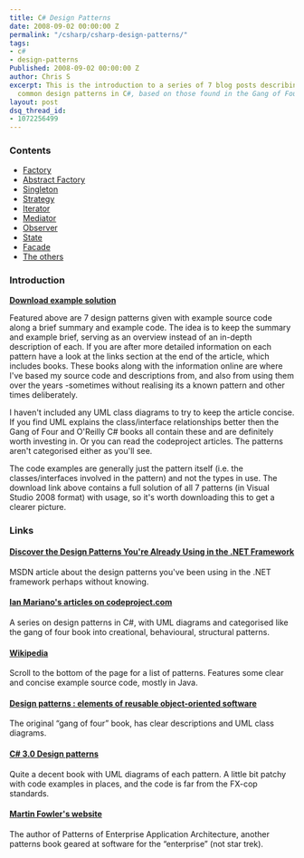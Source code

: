 ```yaml
---
title: C# Design Patterns
date: 2008-09-02 00:00:00 Z
permalink: "/csharp/csharp-design-patterns/"
tags:
- c#
- design-patterns
Published: 2008-09-02 00:00:00 Z
author: Chris S
excerpt: This is the introduction to a series of 7 blog posts describing and illustrating
  common design patterns in C#, based on those found in the Gang of Four book.
layout: post
dsq_thread_id:
- 1072256499
---
```


### Contents

  * [Factory][1]
  * [Abstract Factory][2]
  * [Singleton][3]
  * [Strategy][4]
  * [Iterator][5]
  * [Mediator][6]
  * [Observer][7]
  * [State][8]
  * [Facade][9]
  * [The others][10]

### Introduction

**[Download example solution][11]**  
<!-- more -->

  
Featured above are 7 design patterns given with example source code along a brief summary and example code. The idea is to keep the summary and example brief, serving as an overview instead of an in-depth description of each. If you are after more detailed information on each pattern have a look at the links section at the end of the article, which includes books. These books along with the information online are where I've based my source code and descriptions from, and also from using them over the years -sometimes without realising its a known pattern and other times deliberately.

I haven't included any UML class diagrams to try to keep the article concise. If you find UML explains the class/interface relationships better then the Gang of Four and O'Reilly C# books all contain these and are definitely worth investing in. Or you can read the codeproject articles. The patterns aren't categorised either as you'll see.

The code examples are generally just the pattern itself (i.e. the classes/interfaces involved in the pattern) and not the types in use. The download link above contains a full solution of all 7 patterns (in Visual Studio 2008 format) with usage, so it's worth downloading this to get a clearer picture.

### Links

#### [Discover the Design Patterns You're Already Using in the .NET Framework][12]

MSDN article about the design patterns you've been using in the .NET framework perhaps without knowing.

#### [Ian Mariano's articles on codeproject.com][13]

A series on design patterns in C#, with UML diagrams and categorised like the gang of four book into creational, behavioural, structural patterns.

#### [Wikipedia][14]

Scroll to the bottom of the page for a list of patterns. Features some clear and concise example source code, mostly in Java.

#### [Design patterns : elements of reusable object-oriented software][15]

The original &#8220;gang of four&#8221; book, has clear descriptions and UML class diagrams.

#### [C# 3.0 Design patterns][16]

Quite a decent book with UML diagrams of each pattern. A little bit patchy with code examples in places, and the code is far from the FX-cop standards.

#### [Martin Fowler's website][17]

The author of Patterns of Enterprise Application Architecture, another patterns book geared at software for the &#8220;enterprise&#8221; (not star trek).

 [1]: /csharp/csharp-design-patterns-the-factory-pattern
 [2]: /csharp/csharp-design-patterns-the-abstract-factory-pattern
 [3]: /csharp/csharp-design-patterns-the-singleton-pattern
 [4]: /csharp/csharp-design-patterns-the-strategy-pattern
 [5]: /csharp/csharp-design-patterns-the-iterator-pattern
 [6]: /csharp/csharp-design-patterns-the-mediator-pattern
 [7]: /csharp/csharp-design-patterns-the-observer-pattern
 [8]: /csharp/csharp-design-patterns-the-state-pattern
 [9]: /csharp/csharp-design-patterns-the-facade-pattern/
 [10]: /csharp/other-design-patterns
 [11]: /wp-content/uploads/2013/02/designpatterns.zip
 [12]: http://msdn.microsoft.com/en-gb/magazine/cc188707.aspx
 [13]: http://www.codeproject.com/script/Articles/MemberArticles.aspx?amid=52003
 [14]: http://en.wikipedia.org/wiki/Design_Patterns
 [15]: http://www.amazon.co.uk/Design-patterns-elements-reusable-object-oriented/dp/0201633612/ref=sr_1_2?ie=UTF8&s=books&qid=1216066920&sr=8-2
 [16]: http://www.amazon.co.uk/3-0-Design-Patterns-Judith-Bishop/dp/059652773X/ref=sr_1_4?ie=UTF8&s=books&qid=1216066920&sr=8-4
 [17]: http://martinfowler.com/articles/writingPatterns.html